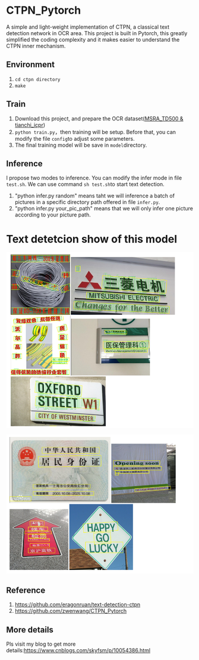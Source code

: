 # CTPN_Pytorch

A simple and light-weight implementation of CTPN, a classical text detection network in OCR area. This project is built in Pytorch, 
this greatly simplified the coding complexity and it makes easier to understand the CTPN inner mechanism.

## Environment
1. ```cd ctpn directory```
2. ```make```

## Train
1. Download this project, and prepare the OCR dataset([MSRA_TD500 & tianchi_icpr](https://pan.baidu.com/s/1kHTI5fg_oTOlQIVjOpFC8A))
2. ```python train.py```，then training will be setup. Before that, you can modify the file ```config```to adjust some parameters.
3. The final training model will be save in ```model```directory.



## Inference
I propose two modes to inference. You can modify the infer mode in file ```test.sh```. We can use command ```sh test.sh```to start text detection.
1. "python infer.py random" means taht we will inference a batch of pictures in a specific directory path offered in file ```infer.py```. 
2. "python infer.py your_pic_path" means that we will only infer one picture according to your picture path.


# Text detetcion show of this model
![](./image_show/999.png)

![](./image_show/998.png)

## Reference
1. https://github.com/eragonruan/text-detection-ctpn
2. https://github.com/zwenwang/CTPN_Pytorch


## More details
Pls visit my blog to get more details:https://www.cnblogs.com/skyfsm/p/10054386.html
